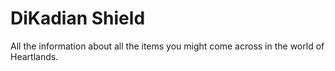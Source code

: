 # DiKadian Shield


All the information about all the items you might come across in the world of Heartlands.

